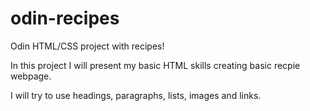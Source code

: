 # odin-recipes
Odin HTML/CSS project with recipes!

In this project I will present my basic HTML skills creating basic recpie webpage.

I will try to use headings, paragraphs, lists, images and links. 
